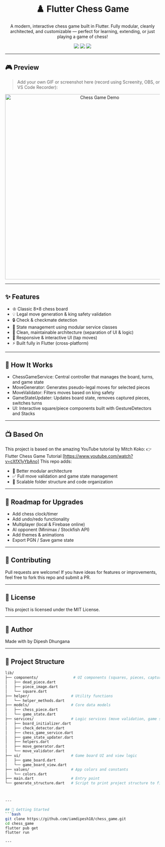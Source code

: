 <h1 align="center">
  ♟️ Flutter Chess Game
</h1>

<p align="center">
  A modern, interactive chess game built in Flutter. Fully modular, cleanly architected, and customizable — perfect for learning, extending, or just playing a game of chess!
</p>

<p align="center">
  <img src="https://img.shields.io/badge/Flutter-3.x-blue?logo=flutter" />
  <img src="https://img.shields.io/badge/License-MIT-green" />
  <img src="https://img.shields.io/github/stars/iamdipesh18/chess_game?style=social" />
</p>

---

## 🎮 Preview

> Add your own GIF or screenshot here (record using Screenity, OBS, or VS Code Recorder):

<p align="center">
  <img src="assets/demo.gif" alt="Chess Game Demo" width="600"/>
</p>

---

## ✨ Features

- ♔ Classic 8×8 chess board
- 💡 Legal move generation & king safety validation
- 🔒 Check & checkmate detection
- 🔄 State management using modular service classes
- 🧩 Clean, maintainable architecture (separation of UI & logic)
- 📱 Responsive & interactive UI (tap moves)
- ⚡ Built fully in Flutter (cross-platform)

---

## 🧠 How It Works

- ChessGameService: Central controller that manages the board, turns, and game state
- MoveGenerator: Generates pseudo-legal moves for selected pieces
- MoveValidator: Filters moves based on king safety
- GameStateUpdater: Updates board state, removes captured pieces, switches turns
- UI: Interactive square/piece components built with GestureDetectors and Stacks

---

## 📺 Based On

This project is based on the amazing YouTube tutorial by Mitch Koko:
👉 Flutter Chess Game Tutorial [https://www.youtube.com/watch?v=cXfX1yYbAno]
This repo adds:
- 🧠 Better modular architecture
- ✅ Full move validation and game state management
- 📁 Scalable folder structure and code organization

---

## 📌 Roadmap for Upgrades

 - Add chess clock/timer
 - Add undo/redo functionality
 - Multiplayer (local & Firebase online)
 - AI opponent (Minimax / Stockfish API)
 - Add themes & animations
 - Export PGN / Save game state

---

## 🤝 Contributing

Pull requests are welcome!
If you have ideas for features or improvements, feel free to fork this repo and submit a PR.

---

## 📄 License

This project is licensed under the MIT License.

 ---

 ## 🙌 Author

Made with by Dipesh Dhungana

---

## 📁 Project Structure

```bash
lib/
├── components/                # UI components (squares, pieces, captured pieces)
│   ├── dead_piece.dart
│   ├── piece_image.dart
│   └── square.dart
├── helper/                   # Utility functions
│   └── helper_methods.dart
├── models/                   # Core data models
│   ├── chess_piece.dart
│   └── game_state.dart
├── services/                 # Logic services (move validation, game state, etc.)
│   ├── board_initializer.dart
│   ├── check_detector.dart
│   ├── chess_game_service.dart
│   ├── game_state_updater.dart
│   ├── helpers.dart
│   ├── move_generator.dart
│   └── move_validator.dart
├── ui/                       # Game board UI and view logic
│   ├── game_board.dart
│   └── game_board_view.dart
├── values/                   # App colors and constants
│   └── colors.dart
├── main.dart                 # Entry point
└── generate_structure.dart   # Script to print project structure to file



---

## 🚀 Getting Started
```bash
git clone https://github.com/iamdipesh18/chess_game.git
cd chess_game
flutter pub get
flutter run

---